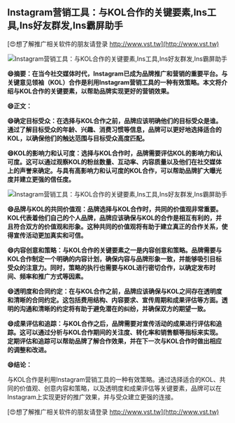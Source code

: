 ## **Instagram营销工具：与KOL合作的关键要素,Ins工具,Ins好友群发,Ins霸屏助手**

[😍想了解推广相关软件的朋友请登录 http://www.vst.tw](http://www.vst.tw)

 <center><img src="https://vst.tw/MP4/tuiguang/png/2.png" alt="Instagram营销工具：与KOL合作的关键要素,Ins工具,Ins好友群发,Ins霸屏助手"></center>

**😄摘要：在当今社交媒体时代，Instagram已成为品牌推广和营销的重要平台。与关键意见领袖（KOL）合作是利用Instagram营销工具的一种有效策略。本文将介绍与KOL合作的关键要素，以帮助品牌实现更好的营销效果。**

**😄正文：**

**😄确定目标受众：在选择与KOL合作之前，品牌应该明确他们的目标受众是谁。通过了解目标受众的年龄、兴趣、消费习惯等信息，品牌可以更好地选择适合的KOL，以确保他们的触达范围与目标受众高度匹配。**

**😄KOL的影响力和认可度：选择与KOL合作时，品牌需要评估KOL的影响力和认可度。这可以通过观察KOL的粉丝数量、互动率、内容质量以及他们在社交媒体上的声誉来确定。与具有高影响力和认可度的KOL合作，可以帮助品牌扩大曝光度并建立更强的信任度。**

 <center><img src="https://vst.tw/MP4/tuiguang/png/1.png" alt="Instagram营销工具：与KOL合作的关键要素,Ins工具,Ins好友群发,Ins霸屏助手"></center>

**😄品牌与KOL的共同价值观：品牌选择与KOL合作时，共同的价值观非常重要。KOL代表着他们自己的个人品牌，品牌应该确保与KOL的合作是相互有利的，并且符合双方的价值观和形象。这种共同的价值观将有助于建立真正的合作关系，使得宣传活动更加真实和可信。**

**😄内容创意和策略：与KOL合作的关键要素之一是内容创意和策略。品牌需要与KOL合作制定一个明确的内容计划，确保内容与品牌形象一致，并能够吸引目标受众的注意力。同时，策略的执行也需要与KOL进行密切合作，以确定发布时间、频率和推广方式等因素。**

**😄透明度和合同约定：在与KOL合作之前，品牌应该确保与KOL之间存在透明度和清晰的合同约定。这包括费用结构、内容要求、宣传周期和成果评估等方面。透明的沟通和清晰的约定将有助于避免潜在的纠纷，并确保双方的期望一致。**

**😄成果评估和追踪：与KOL合作之后，品牌需要对宣传活动的成果进行评估和追踪。这可以通过分析与KOL合作期间的关注度、转化率和销售额等指标来实现。定期评估和追踪可以帮助品牌了解合作效果，并在下一次与KOL合作时做出相应的调整和改进。**

**😄结论：**

与KOL合作是利用Instagram营销工具的一种有效策略。通过选择适合的KOL、共同的价值观、创意内容和策略，以及透明度和成果评估等关键要素，品牌可以在Instagram上实现更好的推广效果，并与受众建立更强的连接。

[😍想了解推广相关软件的朋友请登录 http://www.vst.tw](http://www.vst.tw)



